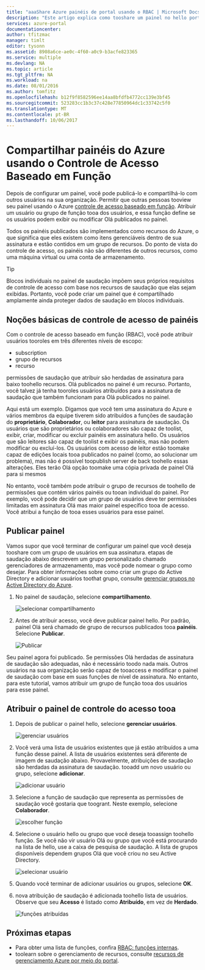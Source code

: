 ```yaml
---
title: "aaaShare Azure painéis de portal usando o RBAC | Microsoft Docs"
description: "Este artigo explica como tooshare um painel no hello portal do Azure usando o controle de acesso baseado em função."
services: azure-portal
documentationcenter: 
author: tfitzmac
manager: timlt
editor: tysonn
ms.assetid: 8908a6ce-ae0c-4f60-a0c9-b3acfe823365
ms.service: multiple
ms.devlang: NA
ms.topic: article
ms.tgt_pltfrm: NA
ms.workload: na
ms.date: 08/01/2016
ms.author: tomfitz
ms.openlocfilehash: b12f9f8582596ee14aa8bfdfb4772cc139e3bf45
ms.sourcegitcommit: 523283cc1b3c37c428e77850964dc1c33742c5f0
ms.translationtype: MT
ms.contentlocale: pt-BR
ms.lasthandoff: 10/06/2017
---
```

# <a name="share-azure-dashboards-by-using-role-based-access-control"></a>Compartilhar painéis do Azure usando o Controle de Acesso Baseado em Função
Depois de configurar um painel, você pode publicá-lo e compartilhá-lo com outros usuários na sua organização. Permitir que outras pessoas tooview seu painel usando o Azure [controle de acesso baseado em função](../active-directory/role-based-access-control-configure.md). Atribuir um usuário ou grupo de função tooa dos usuários, e essa função define se os usuários podem exibir ou modificar Olá publicados no painel. 

Todos os painéis publicados são implementados como recursos do Azure, o que significa que eles existem como itens gerenciáveis dentro de sua assinatura e estão contidos em um grupo de recursos.  Do ponto de vista do controle de acesso, os painéis não são diferentes de outros recursos, como uma máquina virtual ou uma conta de armazenamento.

> [!TIP]
> Blocos individuais no painel de saudação impõem seus próprios requisitos de controle de acesso com base nos recursos de saudação que elas sejam exibidas.  Portanto, você pode criar um painel que é compartilhado amplamente ainda proteger dados de saudação em blocos individuais.
> 
> 

## <a name="understanding-access-control-for-dashboards"></a>Noções básicas de controle de acesso de painéis
Com o controle de acesso baseado em função (RBAC), você pode atribuir usuários tooroles em três diferentes níveis de escopo:

* subscription
* grupo de recursos
* recurso

permissões de saudação que atribuir são herdadas de assinatura para baixo toohello recursos. Olá publicados no painel é um recurso. Portanto, você talvez já tenha tooroles usuários atribuídos para a assinatura de saudação que também funcionam para Olá publicados no painel. 

Aqui está um exemplo.  Digamos que você tem uma assinatura do Azure e vários membros da equipe tiverem sido atribuídos a funções de saudação do **proprietário**, **Colaborador**, ou **leitor** para assinatura de saudação. Os usuários que são proprietários ou colaboradores são capaz de toolist, exibir, criar, modificar ou excluir painéis em assinatura hello.  Os usuários que são leitores são capaz de toolist e exibir os painéis, mas não podem modificar ou excluí-los.  Os usuários com acesso de leitor estão toomake capaz de edições locais tooa publicados no painel (como, ao solucionar um problema), mas não é possível toopublish server de back toohello essas alterações.  Eles terão Olá opção toomake uma cópia privada de painel Olá para si mesmos

No entanto, você também pode atribuir o grupo de recursos de toohello de permissões que contém vários painéis ou tooan individual do painel. Por exemplo, você pode decidir que um grupo de usuários deve ter permissões limitadas em assinatura Olá mas maior painel específico tooa de acesso. Você atribui a função de tooa esses usuários para esse painel. 

## <a name="publish-dashboard"></a>Publicar painel
Vamos supor que você terminar de configurar um painel que você deseja tooshare com um grupo de usuários em sua assinatura. etapas de saudação abaixo descrevem um grupo personalizado chamado gerenciadores de armazenamento, mas você pode nomear o grupo como desejar. Para obter informações sobre como criar um grupo do Active Directory e adicionar usuários toothat grupo, consulte [gerenciar grupos no Active Directory do Azure](../active-directory/active-directory-accessmanagement-manage-groups.md).

1. No painel de saudação, selecione **compartilhamento**.
   
     ![selecionar compartilhamento](./media/azure-portal-dashboard-share-access/select-share.png)
2. Antes de atribuir acesso, você deve publicar painel hello. Por padrão, painel Olá será chamado de grupo de recursos publicados tooa **painéis**. Selecione **Publicar**.
   
     ![Publicar](./media/azure-portal-dashboard-share-access/publish.png)

Seu painel agora foi publicado. Se permissões Olá herdadas de assinatura de saudação são adequadas, não é necessário toodo nada mais. Outros usuários na sua organização serão capaz de tooaccess e modificar o painel de saudação com base em suas funções de nível de assinatura. No entanto, para este tutorial, vamos atribuir um grupo de função tooa dos usuários para esse painel.

## <a name="assign-access-tooa-dashboard"></a>Atribuir o painel de controle do acesso tooa
1. Depois de publicar o painel hello, selecione **gerenciar usuários**.
   
     ![gerenciar usuários](./media/azure-portal-dashboard-share-access/manage-users.png)
2. Você verá uma lista de usuários existentes que já estão atribuídos a uma função desse painel. A lista de usuários existentes será diferente de imagem de saudação abaixo. Provavelmente, atribuições de saudação são herdadas da assinatura de saudação. tooadd um novo usuário ou grupo, selecione **adicionar**.
   
     ![adicionar usuário](./media/azure-portal-dashboard-share-access/existing-users.png)
3. Selecione a função de saudação que representa as permissões de saudação você gostaria que toogrant. Neste exemplo, selecione **Colaborador**.
   
     ![escolher função](./media/azure-portal-dashboard-share-access/select-role.png)
4. Selecione o usuário hello ou grupo que você deseja tooassign toohello função. Se você não vir usuário Olá ou grupo que você está procurando na lista de hello, use a caixa de pesquisa de saudação. A lista de grupos disponíveis dependem grupos Olá que você criou no seu Active Directory.
   
     ![selecionar usuário](./media/azure-portal-dashboard-share-access/select-user.png) 
5. Quando você terminar de adicionar usuários ou grupos, selecione **OK**. 
6. nova atribuição de saudação é adicionada toohello lista de usuários. Observe que seu **Acesso** é listado como **Atribuído**, em vez de **Herdado**.
   
     ![funções atribuídas](./media/azure-portal-dashboard-share-access/assigned-roles.png)

## <a name="next-steps"></a>Próximas etapas
* Para obter uma lista de funções, confira [RBAC: funções internas](../active-directory/role-based-access-built-in-roles.md).
* toolearn sobre o gerenciamento de recursos, consulte [recursos de gerenciamento Azure por meio do portal](resource-group-portal.md).

